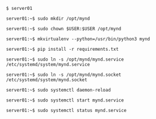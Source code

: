     $ server01

    server01:~$ sudo mkdir /opt/mynd

    server01:~$ sudo chown $USER:$USER /opt/mynd

    server01:~$ mkvirtualenv --python=/usr/bin/python3 mynd

    server01:~$ pip install -r requirements.txt

    server01:~$ sudo ln -s /opt/mynd/mynd.service /etc/systemd/system/mynd.service

    server01:~$ sudo ln -s /opt/mynd/mynd.socket /etc/systemd/system/mynd.socket

    server01:~$ sudo systemctl daemon-reload

    server01:~$ sudo systemctl start mynd.service

    server01:~$ sudo systemctl status mynd.service
